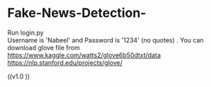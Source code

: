 # Fake-News-Detection-
Run login.py  
    Username is 'Nabeel' and 
    Password is '1234' (no quotes) .
You can download glove file from 
https://www.kaggle.com/watts2/glove6b50dtxt/data
 <or> 
https://nlp.stanford.edu/projects/glove/

   ((v1.0 ))
